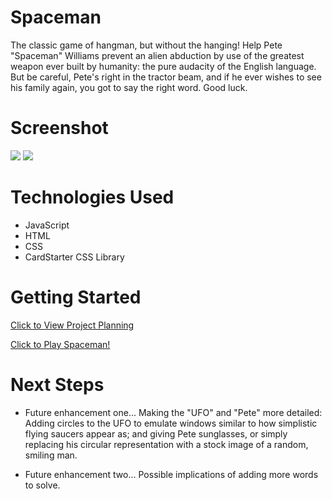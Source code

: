 # Spaceman
 The classic game of hangman, but without the hanging! Help Pete "Spaceman" Williams prevent an alien abduction by use of the greatest weapon ever built by humanity: the pure audacity of the English language. But be careful, Pete's right in the tractor beam, and if he ever wishes to see his family again, you got to say the right word. Good luck.

# Screenshot

<img src="https://cdn.discordapp.com/attachments/691762403742056479/1126575443307397171/Screenshot_1994.png">
<img src="https://cdn.discordapp.com/attachments/691762403742056479/1126575443605205002/Screenshot_1995.png">

# Technologies Used

- JavaScript
- HTML
- CSS
- CardStarter CSS Library

# Getting Started

[Click to View Project Planning](https://drive.google.com/file/d/1PqiB8Xym4-1td5ZQTOznTKDyQnOsFsom/view?usp=sharing)

[Click to Play Spaceman!](https://literallyasandwich.github.io/Spaceman/)

# Next Steps

- Future enhancement one...
  Making the "UFO" and "Pete" more detailed: Adding circles to the UFO to emulate windows similar to how simplistic flying saucers appear as; and giving Pete sunglasses, or simply replacing his circular representation with a stock image of a random, smiling man.
  
- Future enhancement two... 
Possible implications of adding more words to solve.
